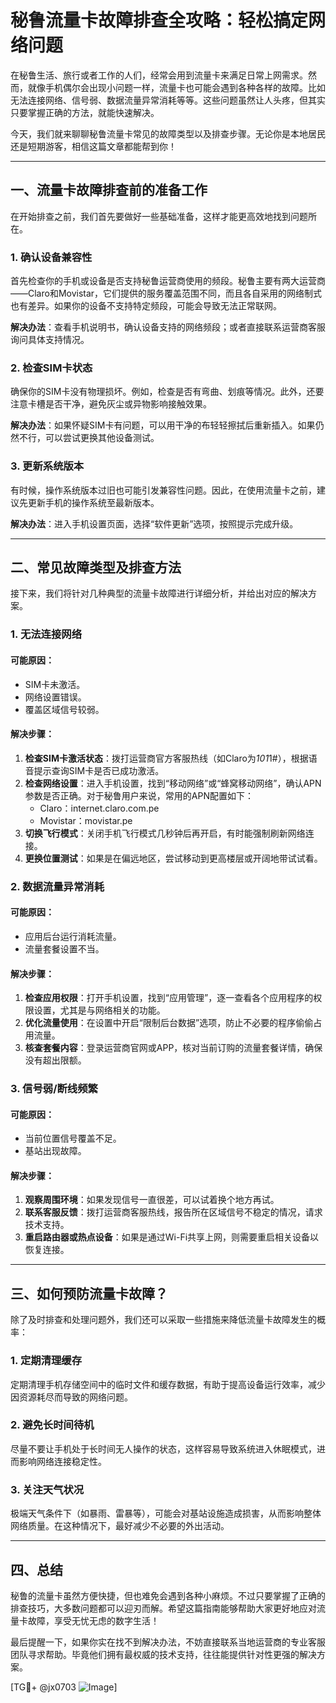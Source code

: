 # 秘鲁流量卡故障排查全攻略：轻松搞定网络问题

在秘鲁生活、旅行或者工作的人们，经常会用到流量卡来满足日常上网需求。然而，就像手机偶尔会出现小问题一样，流量卡也可能会遇到各种各样的故障。比如无法连接网络、信号弱、数据流量异常消耗等等。这些问题虽然让人头疼，但其实只要掌握正确的方法，就能快速解决。

今天，我们就来聊聊秘鲁流量卡常见的故障类型以及排查步骤。无论你是本地居民还是短期游客，相信这篇文章都能帮到你！

---

## 一、流量卡故障排查前的准备工作

在开始排查之前，我们首先要做好一些基础准备，这样才能更高效地找到问题所在。

### 1. 确认设备兼容性
首先检查你的手机或设备是否支持秘鲁运营商使用的频段。秘鲁主要有两大运营商——Claro和Movistar，它们提供的服务覆盖范围不同，而且各自采用的网络制式也有差异。如果你的设备不支持特定频段，可能会导致无法正常联网。

**解决办法**：查看手机说明书，确认设备支持的网络频段；或者直接联系运营商客服询问具体支持情况。

### 2. 检查SIM卡状态
确保你的SIM卡没有物理损坏。例如，检查是否有弯曲、划痕等情况。此外，还要注意卡槽是否干净，避免灰尘或异物影响接触效果。

**解决办法**：如果怀疑SIM卡有问题，可以用干净的布轻轻擦拭后重新插入。如果仍然不行，可以尝试更换其他设备测试。

### 3. 更新系统版本
有时候，操作系统版本过旧也可能引发兼容性问题。因此，在使用流量卡之前，建议先更新手机的操作系统至最新版本。

**解决办法**：进入手机设置页面，选择“软件更新”选项，按照提示完成升级。

---

## 二、常见故障类型及排查方法

接下来，我们将针对几种典型的流量卡故障进行详细分析，并给出对应的解决方案。

### 1. 无法连接网络

#### 可能原因：
- SIM卡未激活。
- 网络设置错误。
- 覆盖区域信号较弱。

#### 解决步骤：
1. **检查SIM卡激活状态**：拨打运营商官方客服热线（如Claro为*101*1#），根据语音提示查询SIM卡是否已成功激活。
2. **检查网络设置**：进入手机设置，找到“移动网络”或“蜂窝移动网络”，确认APN参数是否正确。对于秘鲁用户来说，常用的APN配置如下：
   - Claro：internet.claro.com.pe
   - Movistar：movistar.pe
3. **切换飞行模式**：关闭手机飞行模式几秒钟后再开启，有时能强制刷新网络连接。
4. **更换位置测试**：如果是在偏远地区，尝试移动到更高楼层或开阔地带试试看。

### 2. 数据流量异常消耗

#### 可能原因：
- 应用后台运行消耗流量。
- 流量套餐设置不当。

#### 解决步骤：
1. **检查应用权限**：打开手机设置，找到“应用管理”，逐一查看各个应用程序的权限设置，尤其是与网络相关的功能。
2. **优化流量使用**：在设置中开启“限制后台数据”选项，防止不必要的程序偷偷占用流量。
3. **核查套餐内容**：登录运营商官网或APP，核对当前订购的流量套餐详情，确保没有超出限额。

### 3. 信号弱/断线频繁

#### 可能原因：
- 当前位置信号覆盖不足。
- 基站出现故障。

#### 解决步骤：
1. **观察周围环境**：如果发现信号一直很差，可以试着换个地方再试。
2. **联系客服反馈**：拨打运营商客服热线，报告所在区域信号不稳定的情况，请求技术支持。
3. **重启路由器或热点设备**：如果是通过Wi-Fi共享上网，则需要重启相关设备以恢复连接。

---

## 三、如何预防流量卡故障？

除了及时排查和处理问题外，我们还可以采取一些措施来降低流量卡故障发生的概率：

### 1. 定期清理缓存
定期清理手机存储空间中的临时文件和缓存数据，有助于提高设备运行效率，减少因资源耗尽而导致的网络问题。

### 2. 避免长时间待机
尽量不要让手机处于长时间无人操作的状态，这样容易导致系统进入休眠模式，进而影响网络连接稳定性。

### 3. 关注天气状况
极端天气条件下（如暴雨、雷暴等），可能会对基站设施造成损害，从而影响整体网络质量。在这种情况下，最好减少不必要的外出活动。

---

## 四、总结

秘鲁的流量卡虽然方便快捷，但也难免会遇到各种小麻烦。不过只要掌握了正确的排查技巧，大多数问题都可以迎刃而解。希望这篇指南能够帮助大家更好地应对流量卡故障，享受无忧无虑的数字生活！

最后提醒一下，如果你实在找不到解决办法，不妨直接联系当地运营商的专业客服团队寻求帮助。毕竟他们拥有最权威的技术支持，往往能提供针对性更强的解决方案。

[TG💪+ @jx0703 ![Image](https://github.com/user-attachments/assets/dbca1d08-cadb-493c-b0ec-ad6f7a83f270)]